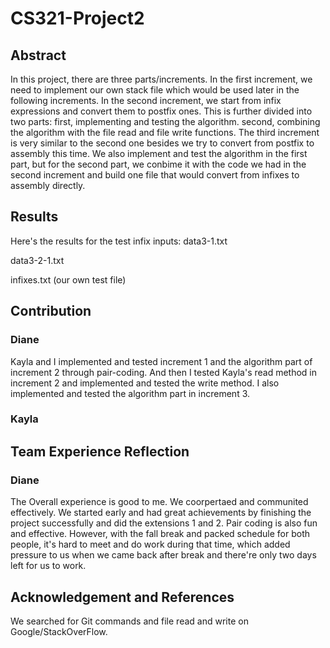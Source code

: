# CS321-Project2

## Abstract
In this project, there are three parts/increments.
In the first increment, we need to implement our own stack file which would be used later in the following increments.
In the second increment, we start from infix expressions and convert them to postfix ones. This is further divided into two parts: first, implementing and testing the algorithm. second, combining the algorithm with the file read and file write functions.
The third increment is very similar to the second one besides we try to convert from postfix to assembly this time. We also implement and test the algorithm in the first part, but for the second part, we conbime it with the code we had in the second increment and build one file that would convert from infixes to assembly directly.

## Results
Here's the results for the test infix inputs:
data3-1.txt

data3-2-1.txt

infixes.txt (our own test file)

## Contribution
### Diane
Kayla and I implemented and tested increment 1 and the algorithm part of increment 2 through pair-coding.
And then I tested Kayla's read method in increment 2 and implemented and tested the write method.
I also implemented and tested the algorithm part in increment 3.
### Kayla

## Team Experience Reflection
### Diane
The Overall experience is good to me. We coorpertaed and communited effectively. We started early and had great achievements by finishing the project successfully and did the extensions 1 and 2. Pair coding is also fun and effective. However, with the fall break and packed schedule for both people, it's hard to meet and do work during that time, which added pressure to us when we came back after break and there're only two days left for us to work.

## Acknowledgement and References
We searched for Git commands and file read and write on Google/StackOverFlow.
